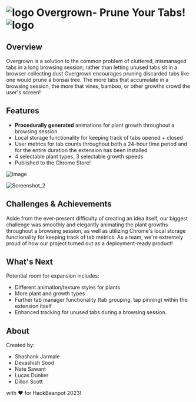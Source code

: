  # ![logo](https://user-images.githubusercontent.com/93111430/218298198-bba73dd3-ce51-46df-8a0b-8bd75ba43e0d.png) **Overgrown- Prune Your Tabs!** ![logo](https://user-images.githubusercontent.com/93111430/218298198-bba73dd3-ce51-46df-8a0b-8bd75ba43e0d.png)

## Overview
Overgrown is a solution to the common problem of cluttered, mismanaged tabs in a long browsing session; rather than letting unused tabs sit in a browser collecting dust Overgrown encourages pruning discarded tabs like one would prune a bonsai tree. The more tabs that accumulate in a browsing session, the more that vines, bamboo, or other growths crowd the user's screen!


## Features
- **Procedurally generated** animations for plant growth throughout a browsing session
- Local storage functionality for keeping track of tabs opened + closed
- User metrics for tab counts throughout both a 24-hour time period and for the entire duration the extension has been installed
- 4 selectable plant types, 3 selectable growth speeds
- Published to the Chrome Store!



![image](https://user-images.githubusercontent.com/93111430/218298214-40480c19-bab8-40fc-a0d3-c8d231bcb067.png)



![Screenshot_2](https://user-images.githubusercontent.com/93111430/218298208-f936bd5e-b540-458e-9677-0d8c31dd1ca8.png)


## Challenges & Achievements
Aside from the ever-present difficulty of creating an idea itself, our biggest challenge was smoothly and elegantly animating the plant growths throughout a browsing session, as well as utilizing Chrome's local storage functionality for keeping track of tab metrics. As a team, we're extremely proud of how our project turned out as a deployment-ready product! 


## What's Next
Potential room for expansion includes:
- Different animation/texture styles for plants
- More plant and growth types
- Further tab manager functionality (tab grouping, tap pinning) within the extension itself
- Enhanced tracking for unused tabs during a browsing session. 


## About
Created by:
* Shashank Jarmale
* Devashish Sood
* Nate Sawant
* Lucas Dunker
* Dillon Scott 

with ❤ for HackBeanpot 2023!


